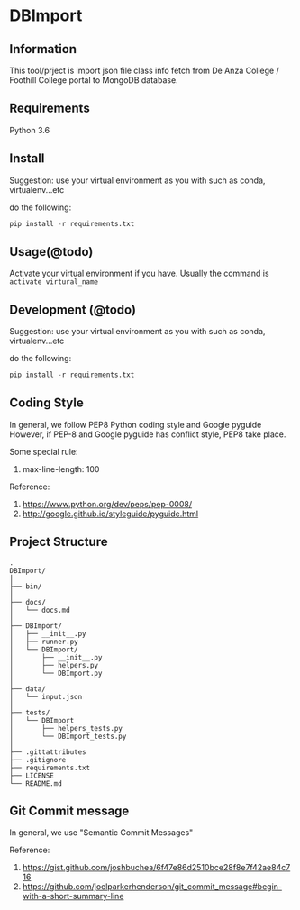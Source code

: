 # DBImport

## Information

This tool/prject is import json file class info fetch from De Anza College / Foothill College portal
to MongoDB database.

## Requirements

Python 3.6

## Install

Suggestion: use your virtual environment as you with such as conda, virtualenv...etc

do the following:

```py
pip install -r requirements.txt
```

## Usage(@todo)

Activate your virtual environment if you have. Usually the command is `activate virtural_name`

## Development (@todo)

Suggestion: use your virtual environment as you with such as conda, virtualenv...etc

do the following:

```py
pip install -r requirements.txt
```

## Coding Style

In general, we follow PEP8 Python coding style and Google pyguide
However, if PEP-8 and Google pyguide has conflict style, PEP8 take place.

Some special rule:

1. max-line-length: 100

Reference:

1. https://www.python.org/dev/peps/pep-0008/
2. http://google.github.io/styleguide/pyguide.html

## Project Structure

    .
    DBImport/  
    │  
    ├── bin/  
    │  
    ├── docs/  
    │   └── docs.md  
    │  
    ├── DBImport/  
    │   ├── __init__.py  
    │   ├── runner.py  
    │   └── DBImport/  
    │       ├── __init__.py  
    │       ├── helpers.py  
    │       └── DBImport.py  
    │  
    ├── data/  
    │   └── input.json  
    │  
    ├── tests/  
    │   └── DBImport  
    │       ├── helpers_tests.py  
    │       └── DBImport_tests.py  
    │  
    ├── .gittattributes
    ├── .gitignore
    ├── requirements.txt  
    ├── LICENSE  
    └── README.md  

## Git Commit message

In general, we use "Semantic Commit Messages"

Reference:

1. https://gist.github.com/joshbuchea/6f47e86d2510bce28f8e7f42ae84c716
2. https://github.com/joelparkerhenderson/git_commit_message#begin-with-a-short-summary-line
